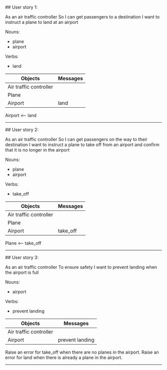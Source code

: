 ## User story 1:

As an air traffic controller 
So I can get passengers to a destination 
I want to instruct a plane to land at an airport

Nouns:
- plane
- airport

Verbs:
- land

| Objects  | Messages        |
| -------- | --------------- |
| Air traffic controller | |
| Plane | |
| Airport | land |

Airport <-- land

----------------------------------------------------

## User story 2:

As an air traffic controller 
So I can get passengers on the way to their destination 
I want to instruct a plane to take off from an airport and confirm that it is no longer in the airport

Nouns:
- plane
- airport

Verbs:
- take_off

| Objects  | Messages        |
| -------- | --------------- |
| Air traffic controller | |
| Plane | |
| Airport | take_off |

Plane <-- take_off

----------------------------------------------------
## User story 3:

As an air traffic controller 
To ensure safety 
I want to prevent landing when the airport is full

Nouns:
- airport

Verbs:
- prevent landing

| Objects  | Messages        |
| -------- | --------------- |
| Air traffic controller | |
| Airport | prevent landing |

Raise an error for take_off when there are no planes in the airport.
Raise an error for land when there is already a plane in the airport.

----------------------------------------------------
